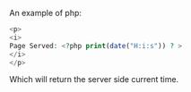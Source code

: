 An example of php:

```php
<p>
<i>
Page Served: <?php print(date("H:i:s")) ? >
</i>
</p>
```

Which will return the server side current time.
